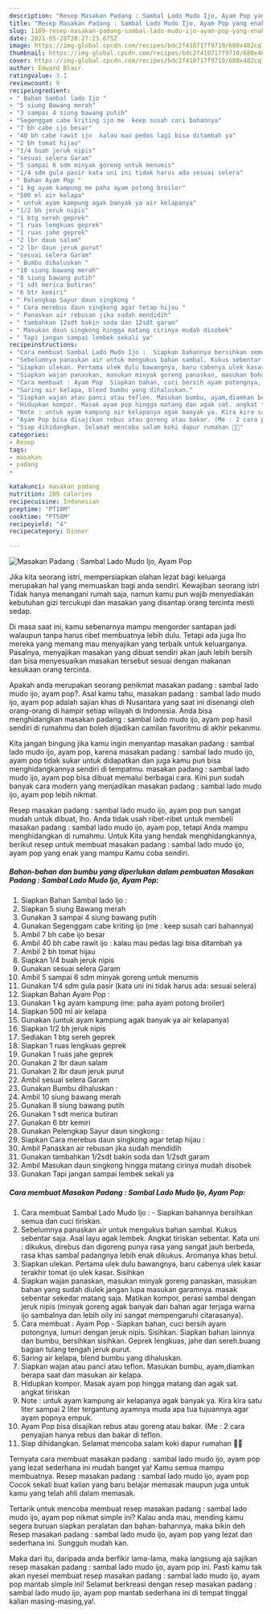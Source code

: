 ```yaml
---
description: "Resep Masakan Padang : Sambal Lado Mudo Ijo, Ayam Pop yang enak Untuk Jualan"
title: "Resep Masakan Padang : Sambal Lado Mudo Ijo, Ayam Pop yang enak Untuk Jualan"
slug: 1109-resep-masakan-padang-sambal-lado-mudo-ijo-ayam-pop-yang-enak-untuk-jualan
date: 2021-05-28T20:27:23.675Z
image: https://img-global.cpcdn.com/recipes/bdc2f410717f9710/680x482cq70/masakan-padang-sambal-lado-mudo-ijo-ayam-pop-foto-resep-utama.jpg
thumbnail: https://img-global.cpcdn.com/recipes/bdc2f410717f9710/680x482cq70/masakan-padang-sambal-lado-mudo-ijo-ayam-pop-foto-resep-utama.jpg
cover: https://img-global.cpcdn.com/recipes/bdc2f410717f9710/680x482cq70/masakan-padang-sambal-lado-mudo-ijo-ayam-pop-foto-resep-utama.jpg
author: Edward Blair
ratingvalue: 3.1
reviewcount: 9
recipeingredient:
- " Bahan Sambal lado Ijo "
- "5 siung Bawang merah"
- "3 sampai 4 siung bawang putih"
- "Segenggam cabe kriting ijo me  keep susah cari bahannya"
- "7 bh cabe ijo besar"
- "40 bh cabe rawit ijo  kalau mau pedas lagi bisa ditambah ya"
- "2 bh tomat hijau"
- "1/4 buah jeruk nipis"
- "sesuai selera Garam"
- "5 sampai 6 sdm minyak goreng untuk menumis"
- "1/4 sdm gula pasir kata uni ini tidak harus ada sesuai selera"
- " Bahan Ayam Pop "
- "1 kg ayam kampung me paha ayam potong broiler"
- "500 ml air kelapa"
- " untuk ayam kampung agak banyak ya air kelapanya"
- "1/2 bh jeruk nipis"
- "1 btg sereh geprek"
- "1 ruas lengkuas geprek"
- "1 ruas jahe geprek"
- "2 lbr daun salam"
- "2 lbr daun jeruk purut"
- "sesuai selera Garam"
- " Bumbu dihaluskan "
- "10 siung bawang merah"
- "8 siung bawang putih"
- "1 sdt merica butiran"
- "6 btr kemiri"
- " Pelengkap Sayur daun singkong "
- " Cara merebus daun singkong agar tetap hijau "
- " Panaskan air rebusan jika sudah mendidih"
- " tambahkan 12sdt bakin soda dan 12sdt garam"
- " Masukan daun singkong hingga matang cirinya mudah disobek"
- " Tapi jangan sampai lembek sekali ya"
recipeinstructions:
- "Cara membuat Sambal Lado Mudo Ijo :  Siapkan bahannya bersihkan semua dan cuci tiriskan."
- "Sebelumnya panaskan air untuk mengukus bahan sambal. Kukus sebentar saja. Asal layu agak lembek. Angkat tiriskan sebentar. Kata uni : dikukus, direbus dan digoreng punya rasa yang sangat jauh berbeda, rasa khas sambal padangnya lebih enak dikukus. Aromanya khas betul."
- "Siapkan ulekan. Pertama ulek dulu bawangnya, baru cabenya ulek kasar terakhir tomat ijo ulek kasar. Sisihkan"
- "Siapkan wajan panaskan, masukan minyak goreng panaskan, masukan bahan yang sudah diulek jangan lupa masukan garamnya. masak sebentar sekedar matang saja. Matikan kompor, perasi sambal dengan jeruk nipis (minyak goreng agak banyak dari bahan agar terjaga warna ijo sambalnya dan lebih oily ini sangat mempengaruhi citarasanya)."
- "Cara membuat : Ayam Pop  Siapkan bahan, cuci bersih ayam potongnya, lumuri dengan jeruk nipis. Sisihkan. Siapkan bahan lainnya dan bumbu, bersihkan sisihkan. Geprek lengkuas, jahe dan sereh.buang bagian tulang tengah jeruk purut."
- "Saring air kelapa, blend bumbu yang dihaluskan."
- "Siapkan wajan atau panci atau teflon. Masukan bumbu, ayam,diamkan berapa saat dan masukan air kelapa."
- "Hidupkan kompor. Masak ayam pop hingga matang dan agak sat. angkat tiriskan"
- "Note : untuk ayam kampung air kelapanya agak banyak ya. Kira kira satu liter sampai 2 liter tergantung ayamnya muda apa tua tujuannya agar ayam popnya empuk."
- "Ayam Pop bisa disajikan rebus atau goreng atau bakar. (Me : 2 cara penyajian hanya rebus dan bakar di teflon."
- "Siap dihidangkan. Selamat mencoba salam koki dapur rumahan 👩‍🍳"
categories:
- Resep
tags:
- masakan
- padang
- 

katakunci: masakan padang  
nutrition: 209 calories
recipecuisine: Indonesian
preptime: "PT10M"
cooktime: "PT58M"
recipeyield: "4"
recipecategory: Dinner

---
```



![Masakan Padang : Sambal Lado Mudo Ijo, Ayam Pop](https://img-global.cpcdn.com/recipes/bdc2f410717f9710/680x482cq70/masakan-padang-sambal-lado-mudo-ijo-ayam-pop-foto-resep-utama.jpg)

Jika kita seorang istri, mempersiapkan olahan lezat bagi keluarga merupakan hal yang memuaskan bagi anda sendiri. Kewajiban seorang istri Tidak hanya menangani rumah saja, namun kamu pun wajib menyediakan kebutuhan gizi tercukupi dan masakan yang disantap orang tercinta mesti sedap.

Di masa  saat ini, kamu sebenarnya mampu mengorder santapan jadi walaupun tanpa harus ribet membuatnya lebih dulu. Tetapi ada juga lho mereka yang memang mau menyajikan yang terbaik untuk keluarganya. Pasalnya, menyajikan masakan yang dibuat sendiri akan jauh lebih bersih dan bisa menyesuaikan masakan tersebut sesuai dengan makanan kesukaan orang tercinta. 



Apakah anda merupakan seorang penikmat masakan padang : sambal lado mudo ijo, ayam pop?. Asal kamu tahu, masakan padang : sambal lado mudo ijo, ayam pop adalah sajian khas di Nusantara yang saat ini disenangi oleh orang-orang di hampir setiap wilayah di Indonesia. Anda bisa menghidangkan masakan padang : sambal lado mudo ijo, ayam pop hasil sendiri di rumahmu dan boleh dijadikan camilan favoritmu di akhir pekanmu.

Kita jangan bingung jika kamu ingin menyantap masakan padang : sambal lado mudo ijo, ayam pop, karena masakan padang : sambal lado mudo ijo, ayam pop tidak sukar untuk didapatkan dan juga kamu pun bisa menghidangkannya sendiri di tempatmu. masakan padang : sambal lado mudo ijo, ayam pop bisa dibuat memalui berbagai cara. Kini pun sudah banyak cara modern yang menjadikan masakan padang : sambal lado mudo ijo, ayam pop lebih nikmat.

Resep masakan padang : sambal lado mudo ijo, ayam pop pun sangat mudah untuk dibuat, lho. Anda tidak usah ribet-ribet untuk membeli masakan padang : sambal lado mudo ijo, ayam pop, tetapi Anda mampu menghidangkan di rumahmu. Untuk Kita yang hendak menghidangkannya, berikut resep untuk membuat masakan padang : sambal lado mudo ijo, ayam pop yang enak yang mampu Kamu coba sendiri.

<!--inarticleads1-->

##### Bahan-bahan dan bumbu yang diperlukan dalam pembuatan Masakan Padang : Sambal Lado Mudo Ijo, Ayam Pop:

1. Siapkan  Bahan Sambal lado Ijo :
1. Siapkan 5 siung Bawang merah
1. Gunakan 3 sampai 4 siung bawang putih
1. Gunakan Segenggam cabe kriting ijo (me : keep susah cari bahannya)
1. Ambil 7 bh cabe ijo besar
1. Ambil 40 bh cabe rawit ijo : kalau mau pedas lagi bisa ditambah ya
1. Ambil 2 bh tomat hijau
1. Siapkan 1/4 buah jeruk nipis
1. Gunakan sesuai selera Garam
1. Ambil 5 sampai 6 sdm minyak goreng untuk menumis
1. Gunakan 1/4 sdm gula pasir (kata uni ini tidak harus ada: sesuai selera)
1. Siapkan  Bahan Ayam Pop :
1. Gunakan 1 kg ayam kampung (me: paha ayam potong broiler)
1. Siapkan 500 ml air kelapa
1. Gunakan  (untuk ayam kampung agak banyak ya air kelapanya)
1. Siapkan 1/2 bh jeruk nipis
1. Sediakan 1 btg sereh geprek
1. Siapkan 1 ruas lengkuas geprek
1. Gunakan 1 ruas jahe geprek
1. Gunakan 2 lbr daun salam
1. Gunakan 2 lbr daun jeruk purut
1. Ambil sesuai selera Garam
1. Gunakan  Bumbu dihaluskan :
1. Ambil 10 siung bawang merah
1. Gunakan 8 siung bawang putih
1. Gunakan 1 sdt merica butiran
1. Gunakan 6 btr kemiri
1. Gunakan  Pelengkap Sayur daun singkong :
1. Siapkan  Cara merebus daun singkong agar tetap hijau :
1. Ambil  Panaskan air rebusan jika sudah mendidih
1. Gunakan  tambahkan 1/2sdt bakin soda dan 1/2sdt garam
1. Ambil  Masukan daun singkong hingga matang cirinya mudah disobek
1. Gunakan  Tapi jangan sampai lembek sekali ya




<!--inarticleads2-->

##### Cara membuat Masakan Padang : Sambal Lado Mudo Ijo, Ayam Pop:

1. Cara membuat Sambal Lado Mudo Ijo :  - Siapkan bahannya bersihkan semua dan cuci tiriskan.
1. Sebelumnya panaskan air untuk mengukus bahan sambal. Kukus sebentar saja. Asal layu agak lembek. Angkat tiriskan sebentar. Kata uni : dikukus, direbus dan digoreng punya rasa yang sangat jauh berbeda, rasa khas sambal padangnya lebih enak dikukus. Aromanya khas betul.
1. Siapkan ulekan. Pertama ulek dulu bawangnya, baru cabenya ulek kasar terakhir tomat ijo ulek kasar. Sisihkan
1. Siapkan wajan panaskan, masukan minyak goreng panaskan, masukan bahan yang sudah diulek jangan lupa masukan garamnya. masak sebentar sekedar matang saja. Matikan kompor, perasi sambal dengan jeruk nipis (minyak goreng agak banyak dari bahan agar terjaga warna ijo sambalnya dan lebih oily ini sangat mempengaruhi citarasanya).
1. Cara membuat : Ayam Pop  - Siapkan bahan, cuci bersih ayam potongnya, lumuri dengan jeruk nipis. Sisihkan. Siapkan bahan lainnya dan bumbu, bersihkan sisihkan. Geprek lengkuas, jahe dan sereh.buang bagian tulang tengah jeruk purut.
1. Saring air kelapa, blend bumbu yang dihaluskan.
1. Siapkan wajan atau panci atau teflon. Masukan bumbu, ayam,diamkan berapa saat dan masukan air kelapa.
1. Hidupkan kompor. Masak ayam pop hingga matang dan agak sat. angkat tiriskan
1. Note : untuk ayam kampung air kelapanya agak banyak ya. Kira kira satu liter sampai 2 liter tergantung ayamnya muda apa tua tujuannya agar ayam popnya empuk.
1. Ayam Pop bisa disajikan rebus atau goreng atau bakar. (Me : 2 cara penyajian hanya rebus dan bakar di teflon.
1. Siap dihidangkan. Selamat mencoba salam koki dapur rumahan 👩‍🍳




Ternyata cara membuat masakan padang : sambal lado mudo ijo, ayam pop yang lezat sederhana ini mudah banget ya! Kamu semua mampu membuatnya. Resep masakan padang : sambal lado mudo ijo, ayam pop Cocok sekali buat kalian yang baru belajar memasak maupun juga untuk kamu yang telah ahli dalam memasak.

Tertarik untuk mencoba membuat resep masakan padang : sambal lado mudo ijo, ayam pop nikmat simple ini? Kalau anda mau, mending kamu segera buruan siapkan peralatan dan bahan-bahannya, maka bikin deh Resep masakan padang : sambal lado mudo ijo, ayam pop yang lezat dan sederhana ini. Sungguh mudah kan. 

Maka dari itu, daripada anda berfikir lama-lama, maka langsung aja sajikan resep masakan padang : sambal lado mudo ijo, ayam pop ini. Pasti kamu tak akan nyesel membuat resep masakan padang : sambal lado mudo ijo, ayam pop mantab simple ini! Selamat berkreasi dengan resep masakan padang : sambal lado mudo ijo, ayam pop mantab sederhana ini di tempat tinggal kalian masing-masing,ya!.

